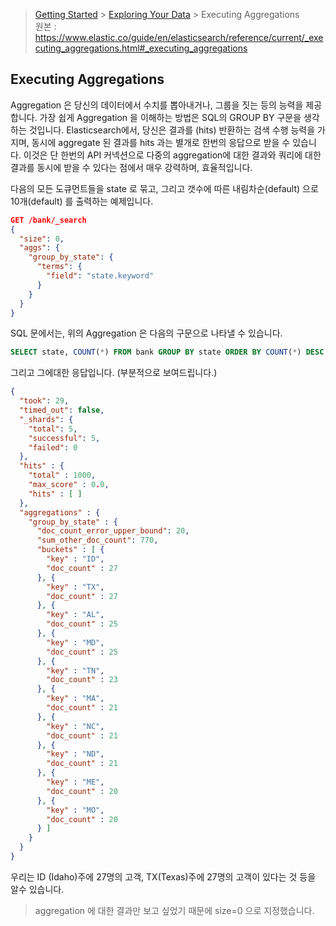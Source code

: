 > [Getting Started](https://github.com/sungjunyoung/elasticsearch_doc_ko/tree/master/1.%20Getting%20Started) > [Exploring Your Data](https://github.com/sungjunyoung/elasticsearch_doc_ko/tree/master/1.%20Getting%20Started/5.%20Exploring%20Your%20Data) > Executing Aggregations  
> 원본 : https://www.elastic.co/guide/en/elasticsearch/reference/current/_executing_aggregations.html#_executing_aggregations

## Executing Aggregations

Aggregation 은 당신의 데이터에서 수치를 뽑아내거나, 그룹을 짓는 등의 능력을 제공합니다. 가장 쉽게 Aggregation 을 이해하는 방법은 SQL의 GROUP BY 구문을 생각하는 것입니다. Elasticsearch에서, 당신은 결과를 (hits) 반환하는 검색 수행 능력을 가지며, 동시에 aggregate 된 결과를 hits 과는 별개로 한번의 응답으로 받을 수 있습니다. 이것은 단 한번의 API 커넥션으로 다중의 aggregation에 대한 결과와 쿼리에 대한 결과를 동시에 받을 수 있다는 점에서 매우 강력하며, 효율적입니다.

다음의 모든 도큐먼트들을 state 로 묶고, 그리고 갯수에 따른 내림차순(default) 으로 10개(default) 를 출력하는 예제입니다.
```json
GET /bank/_search
{
  "size": 0,
  "aggs": {
    "group_by_state": {
      "terms": {
        "field": "state.keyword"
      }
    }
  }
}
```
SQL 문에서는, 위의 Aggregation 은 다음의 구문으로 나타낼 수 있습니다.
```SQL
SELECT state, COUNT(*) FROM bank GROUP BY state ORDER BY COUNT(*) DESC
```
그리고 그에대한 응답입니다. (부분적으로 보여드립니다.)
```json
{
  "took": 29,
  "timed_out": false,
  "_shards": {
    "total": 5,
    "successful": 5,
    "failed": 0
  },
  "hits" : {
    "total" : 1000,
    "max_score" : 0.0,
    "hits" : [ ]
  },
  "aggregations" : {
    "group_by_state" : {
      "doc_count_error_upper_bound": 20,
      "sum_other_doc_count": 770,
      "buckets" : [ {
        "key" : "ID",
        "doc_count" : 27
      }, {
        "key" : "TX",
        "doc_count" : 27
      }, {
        "key" : "AL",
        "doc_count" : 25
      }, {
        "key" : "MD",
        "doc_count" : 25
      }, {
        "key" : "TN",
        "doc_count" : 23
      }, {
        "key" : "MA",
        "doc_count" : 21
      }, {
        "key" : "NC",
        "doc_count" : 21
      }, {
        "key" : "ND",
        "doc_count" : 21
      }, {
        "key" : "ME",
        "doc_count" : 20
      }, {
        "key" : "MO",
        "doc_count" : 20
      } ]
    }
  }
}
```
우리는 ID (Idaho)주에 27명의 고객, TX(Texas)주에 27명의 고객이 있다는 것 등을 알수 있습니다.

> aggregation 에 대한 결과만 보고 싶었기 때문에 size=0 으로 지정했습니다.
